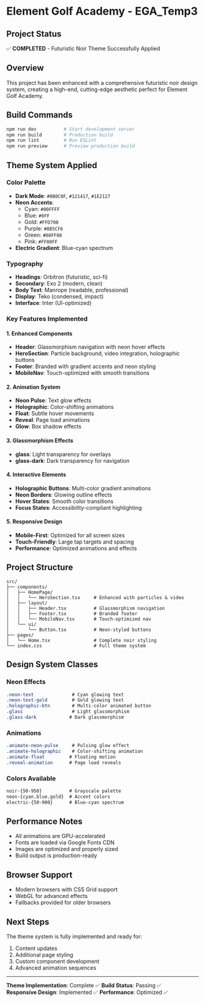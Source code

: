 # Element Golf Academy - EGA_Temp3

## Project Status
✅ **COMPLETED** - Futuristic Noir Theme Successfully Applied

## Overview
This project has been enhanced with a comprehensive futuristic noir design system, creating a high-end, cutting-edge aesthetic perfect for Element Golf Academy.

## Build Commands
```bash
npm run dev          # Start development server
npm run build        # Production build
npm run lint         # Run ESLint
npm run preview      # Preview production build
```

## Theme System Applied

### Color Palette
- **Dark Mode**: `#0B0C0F`, `#121417`, `#1E2127`
- **Neon Accents**: 
  - Cyan: `#00FFFF`
  - Blue: `#0FF` 
  - Gold: `#FFD700`
  - Purple: `#8B5CF6`
  - Green: `#00FF00`
  - Pink: `#FF00FF`
- **Electric Gradient**: Blue-cyan spectrum

### Typography
- **Headings**: Orbitron (futuristic, sci-fi)
- **Secondary**: Exo 2 (modern, clean)
- **Body Text**: Manrope (readable, professional)
- **Display**: Teko (condensed, impact)
- **Interface**: Inter (UI-optimized)

### Key Features Implemented

#### 1. Enhanced Components
- **Header**: Glassmorphism navigation with neon hover effects
- **HeroSection**: Particle background, video integration, holographic buttons
- **Footer**: Branded with gradient accents and neon styling
- **MobileNav**: Touch-optimized with smooth transitions

#### 2. Animation System
- **Neon Pulse**: Text glow effects
- **Holographic**: Color-shifting animations  
- **Float**: Subtle hover movements
- **Reveal**: Page load animations
- **Glow**: Box shadow effects

#### 3. Glassmorphism Effects
- **glass**: Light transparency for overlays
- **glass-dark**: Dark transparency for navigation

#### 4. Interactive Elements
- **Holographic Buttons**: Multi-color gradient animations
- **Neon Borders**: Glowing outline effects
- **Hover States**: Smooth color transitions
- **Focus States**: Accessibility-compliant highlighting

#### 5. Responsive Design
- **Mobile-First**: Optimized for all screen sizes
- **Touch-Friendly**: Large tap targets and spacing
- **Performance**: Optimized animations and effects

## Project Structure
```
src/
├── components/
│   ├── HomePage/
│   │   └── HeroSection.tsx     # Enhanced with particles & video
│   ├── layout/
│   │   ├── Header.tsx          # Glassmorphism navigation
│   │   ├── Footer.tsx          # Branded footer
│   │   └── MobileNav.tsx       # Touch-optimized nav
│   └── ui/
│       └── Button.tsx          # Neon-styled buttons
├── pages/
│   └── Home.tsx                # Complete noir styling
└── index.css                   # Full theme system
```

## Design System Classes

### Neon Effects
```css
.neon-text              # Cyan glowing text
.neon-text-gold         # Gold glowing text
.holographic-btn        # Multi-color animated button
.glass                  # Light glassmorphism
.glass-dark            # Dark glassmorphism
```

### Animations
```css
.animate-neon-pulse     # Pulsing glow effect
.animate-holographic    # Color-shifting animation
.animate-float         # Floating motion
.reveal-animation      # Page load reveals
```

### Colors Available
```css
noir-{50-950}          # Grayscale palette
neon-{cyan,blue,gold}  # Accent colors
electric-{50-900}      # Blue-cyan spectrum
```

## Performance Notes
- All animations are GPU-accelerated
- Fonts are loaded via Google Fonts CDN
- Images are optimized and properly sized
- Build output is production-ready

## Browser Support
- Modern browsers with CSS Grid support
- WebGL for advanced effects
- Fallbacks provided for older browsers

## Next Steps
The theme system is fully implemented and ready for:
1. Content updates
2. Additional page styling
3. Custom component development
4. Advanced animation sequences

---
**Theme Implementation**: Complete ✅
**Build Status**: Passing ✅  
**Responsive Design**: Implemented ✅
**Performance**: Optimized ✅
